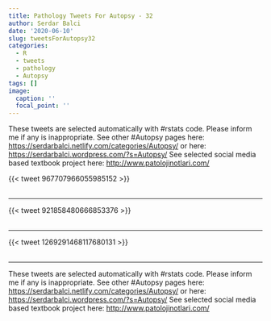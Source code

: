 ```yaml
---
title: Pathology Tweets For Autopsy - 32
author: Serdar Balci
date: '2020-06-10'
slug: tweetsForAutopsy32
categories:
  - R
  - tweets
  - pathology
  - Autopsy
tags: []
image:
  caption: ''
  focal_point: ''
---
```



These tweets are selected automatically with #rstats code. Please inform me if any is inappropriate.
See other #Autopsy pages here: https://serdarbalci.netlify.com/categories/Autopsy/  or here: https://serdarbalci.wordpress.com/?s=Autopsy/ 
See selected social media based textbook project here: http://www.patolojinotlari.com/

{{< tweet 967707966055985152 >}}
<br>
<br>
<hr>
{{< tweet 921858480666853376 >}}
<br>
<br>
<hr>
{{< tweet 1269291468117680131 >}}
<br>
<br>
<hr>


These tweets are selected automatically with #rstats code. Please inform me if any is inappropriate.
See other #Autopsy pages here: https://serdarbalci.netlify.com/categories/Autopsy/  or here: https://serdarbalci.wordpress.com/?s=Autopsy/ 
See selected social media based textbook project here: http://www.patolojinotlari.com/
